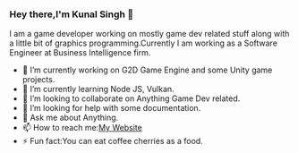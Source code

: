 ### Hey there,I'm Kunal Singh 👋

I am a game developer working on mostly game dev related stuff along with a little bit of graphics programming.Currently I am working as a Software Engineer at Business Intelligence firm.

- 🔭 I’m currently working on G2D Game Engine and some Unity game projects.
- 🌱 I’m currently learning Node JS, Vulkan.
- 👯 I’m looking to collaborate on Anything Game Dev related.
- 🤔 I’m looking for help with some documentation.
- 💬 Ask me about Anything.
- 📫 How to reach me:[My Website](https://kunalsingh.tech/)
- ⚡ Fun fact:You can eat coffee cherries as a food.
